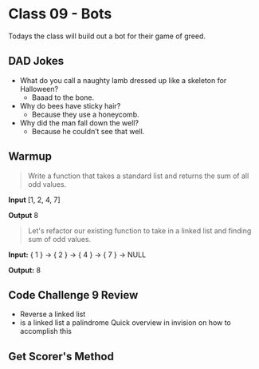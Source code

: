 # Class 09 - Bots

Todays the class will build out a bot for their game of greed.

## DAD Jokes

- What do you call a naughty lamb dressed up like a skeleton for Halloween?
  - Baaad to the bone.
- Why do bees have sticky hair?
  - Because they use a honeycomb.
- Why did the man fall down the well?
  - Because he couldn’t see that well.

## Warmup

> Write a function that takes a standard list and returns the sum of all odd values.

**Input**
[1, 2, 4, 7]

**Output**
8

> Let's refactor our existing function to take in a linked list and finding sum of odd values.

**Input:**
{ 1 } -> { 2 } -> { 4 } -> { 7 } -> NULL

**Output:**
8

## Code Challenge 9 Review

- Reverse a  linked list
- is a linked list a palindrome
 Quick overview in invision on how to accomplish this

## Get Scorer's Method

